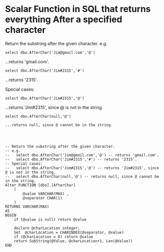 ﻿# Scalar Function in SQL that returns everything After a specified character

Return the substring after the given character.
e.g.

	select dbo.AfterChar('Jim@gmail.com','@')

...returns 'gmail.com'.

	select dbo.AfterChar('Jim#2315','#')

...returns '2315'.

Special cases:


	select dbo.AfterChar('Jim#2315','@')

...returns 'Jim#2315', since @ is not in the string.


	select dbo.AfterChar(null,'@')

	...returns null, since @ cannot be in the string.




	-- Return the substring after the given character.
	-- e.g.
	--   select dbo.AfterChar('Jim@gmail.com','@') -- returns 'gmail.com'.
	--   select dbo.AfterChar('Jim#2315','#') -- returns '2315'.
	-- Special cases:
	--   select dbo.AfterChar('Jim#2315','@') -- returns 'Jim#2315', since @ is not in the string.
	--   select dbo.AfterChar(null,'@') -- returns null, since @ cannot be in the string.
	Alter FUNCTION [dbo].[AfterChar]
		(
			@value VARCHAR(MAX) ,
			@separator CHAR(1)
		)
	RETURNS VARCHAR(MAX)
	AS
	BEGIN
		if (@value is null) return @value

		declare @charLocation integer;
		Set  @charLocation = CHARINDEX(@separator, @value)
		if (@charLocation = 0) return @value
		return SubString(@Value, @charLocation+1, Len(@Value))
	END